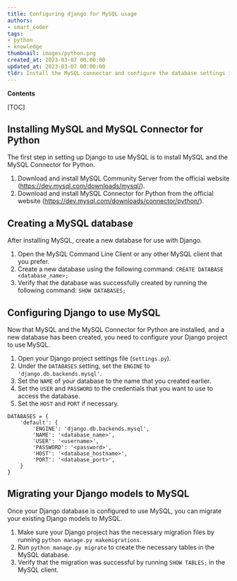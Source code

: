 ```yaml
---
title: Configuring django for MySQL usage
authors:
- smart_coder
tags:
- python
- knowledge
thumbnail: images/python.png
created_at: 2023-03-07 00:00:00
updated_at: 2023-03-07 00:00:00
tldr: Install the MySQL connector and configure the database settings in Django settings.py.
---
```


**Contents**

[TOC]

## Installing MySQL and MySQL Connector for Python

The first step in setting up Django to use MySQL is to install MySQL and the MySQL Connector for Python. 

1. Download and install MySQL Community Server from the official website (https://dev.mysql.com/downloads/mysql/).
2. Download and install MySQL Connector for Python from the official website (https://dev.mysql.com/downloads/connector/python/).

## Creating a MySQL database 

After installing MySQL, create a new database for use with Django.

1. Open the MySQL Command Line Client or any other MySQL client that you prefer.
2. Create a new database using the following command: `CREATE DATABASE <database_name>;`
3. Verify that the database was successfully created by running the following command: `SHOW DATABASES;`

## Configuring Django to use MySQL

Now that MySQL and the MySQL Connector for Python are installed, and a new database has been created, you need to configure your Django project to use MySQL.

1. Open your Django project settings file (`settings.py`).
2. Under the `DATABASES` setting, set the `ENGINE` to `'django.db.backends.mysql'`.
3. Set the `NAME` of your database to the name that you created earlier.
4. Set the `USER` and `PASSWORD` to the credentials that you want to use to access the database.
5. Set the `HOST` and `PORT` if necessary.

```
DATABASES = {
    'default': {
        'ENGINE': 'django.db.backends.mysql',
        'NAME': '<database_name>',
        'USER': '<username>',
        'PASSWORD': '<password>',
        'HOST': '<database_hostname>',
        'PORT': '<database_port>',
    }
}
```

## Migrating your Django models to MySQL

Once your Django database is configured to use MySQL, you can migrate your existing Django models to MySQL.

1. Make sure your Django project has the necessary migration files by running `python manage.py makemigrations`.
2. Run `python manage.py migrate` to create the necessary tables in the MySQL database.
3. Verify that the migration was successful by running `SHOW TABLES;` in the MySQL client.
